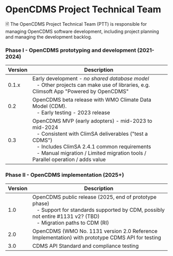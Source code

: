 # OpenCDMS Project Technical Team
🗎 The OpenCDMS Project Technical Team (PTT) is responsible for managing OpenCDMS software development, including project planning and managing the development backlog.

### Phase I - OpenCDMS prototyping and development (2021-2024)

| Version | Description |
|---------|-------------|
| 0.1.x   | Early development - *no shared database model* <br/> &nbsp;&nbsp; - Other projects can make use of libraries, e.g. Climsoft App "Powered by OpenCDMS"|
| 0.2     | OpenCDMS beta release with WMO Climate Data Model (CDM). <br/>&nbsp;&nbsp; -  Early testing - 2023 release|
| 0.3     | OpenCDMS MVP (early adopters) - mid-2023 to mid-2024 <br/> &nbsp;&nbsp; - Consistent with ClimSA deliverables ("test a CDMS") <br/> &nbsp;&nbsp; - Includes ClimSA 2.4.1 common requirements <br/> &nbsp;&nbsp; - Manual migration / Limited migration tools / Parallel operation / adds value|

### Phase II - OpenCDMS implementation (2025+)

| Version | Description |
|---------|-------------|
| 1.0     | OpenCDMS public release (2025, end of prototype phase) <br/> &nbsp;&nbsp; - Support for standards supported by CDM, possibly not entire #1131 v2? (TBD) <br/> &nbsp;&nbsp; - Migration paths to CDM (RI)|
| 2.0     | OpenCDMS (WMO No. 1131 version 2.0 Reference Implementation) with prototype CDMS API for testing|
| 3.0     | CDMS API Standard and compliance testing|

